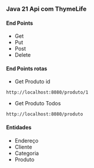 ### Java 21 Api com ThymeLife

#### End Points
* Get
* Put
* Post
* Delete

#### End Points rotas
* Get Produto id
```
http://localhost:8080/produto/1
```

* Get Produto Todos
```
http://localhost:8080/produto
```

#### Entidades
* Endereço
* Cliente
* Categoria
* Produto